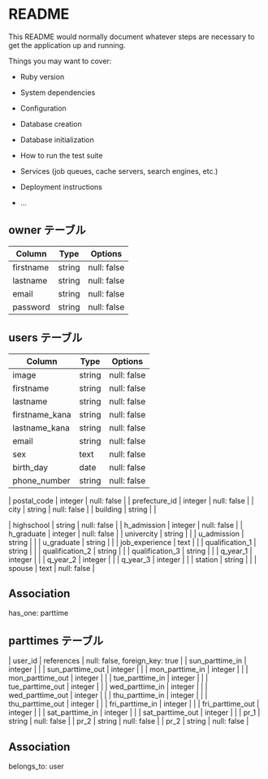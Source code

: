 # README

This README would normally document whatever steps are necessary to get the
application up and running.

Things you may want to cover:

* Ruby version

* System dependencies

* Configuration

* Database creation

* Database initialization

* How to run the test suite

* Services (job queues, cache servers, search engines, etc.)

* Deployment instructions

* ...

## owner テーブル

| Column    | Type   | Options     |
| ------    | ------ | ----------- |
| firstname | string | null: false |
| lastname  | string | null: false |
| email     | string | null: false |
| password  | string | null: false |

## users テーブル

| Column           | Type       | Options                        |
| ---------------- | ---------- | ------------------------------ |
| image            | string     | null: false                    |
| firstname        | string     | null: false                    |
| lastname         | string     | null: false                    |
| firstname_kana   | string     | null: false                    |
| lastname_kana    | string     | null: false                    |
| email            | string     | null: false                    |
| sex              | text       | null: false                    |
| birth_day        | date       | null: false                    |
| phone_number     | string     | null: false                    |


| postal_code      | integer    | null: false                    |
| prefecture_id    | integer    | null: false                    |
| city             | string     | null: false                    |
| building         | string     |                                |

| highschool       | string     | null: false                    |
| h_admission      | integer    | null: false                    |
| h_graduate       | integer    | null: false                    |
| univercity       | string     |                                |
| u_admission      | string     |                                |
| u_graduate       | string     |                                |
| job_experience   | text       |                                |
| qualification_1  | string     |                                |
| qualification_2  | string     |                                |
| qualification_3  | string     |                                |
| q_year_1         | integer    |                                |
| q_year_2         | integer    |                                |
| q_year_3         | integer    |                                |
| station          | string     |                                |
| spouse           | text       | null: false                    |

## Association
  has_one: parttime

## parttimes テーブル
| user_id          | references | null: false, foreign_key: true |
| sun_parttime_in  | integer    |                                |
| sun_parttime_out | integer    |                                |
| mon_parttime_in  | integer    |                                |
| mon_parttime_out | integer    |                                |
| tue_parttime_in  | integer    |                                |
| tue_parttime_out | integer    |                                |
| wed_parttime_in  | integer    |                                |
| wed_parttime_out | integer    |                                |
| thu_parttime_in  | integer    |                                |
| thu_parttime_out | integer    |                                |
| fri_parttime_in  | integer    |                                |
| fri_parttime_out | integer    |                                |
| sat_parttime_in  | integer    |                                |
| sat_parttime_out | integer    |                                |
| pr_1             | string     | null: false                    |
| pr_2             | string     | null: false                    |
| pr_2             | string     | null: false                    |

## Association
  belongs_to: user
